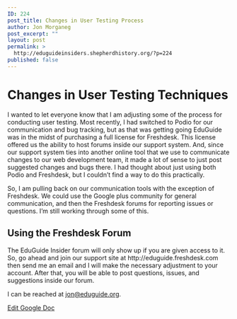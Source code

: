 ```yaml
---
ID: 224
post_title: Changes in User Testing Process
author: Jon Morganeg
post_excerpt: ""
layout: post
permalink: >
  http://eduguideinsiders.shepherdhistory.org/?p=224
published: false
---
```

<h1>Changes in User Testing Techniques</h1>
<p></p>
<p>I wanted to let everyone know that I am adjusting some of the process for conducting user testing. Most recently, I had switched to Podio for our communication and bug tracking, but as that was getting going EduGuide was in the midst of purchasing a full license for Freshdesk. This license offered us the ability to host forums inside our support system. And, since our support system ties into another online tool that we use to communicate changes to our web development team, it made a lot of sense to just post suggested changes and bugs there. I had thought about just using both Podio and Freshdesk, but I couldn’t find a way to do this practically.</p>
<p>So, I am pulling back on our communication tools with the exception of Freshdesk. We could use the Google plus community for general communication, and then the Freshdesk forums for reporting issues or questions. I’m still working through some of this.</p>
<h2>Using the Freshdesk Forum</h2>
<p>The EduGuide Insider forum will only show up if you are given access to it. So, go ahead and join our support site at http://eduguide.freshdesk.com then send me an email and I will make the necessary adjustment to your account. After that, you will be able to post questions, issues, and suggestions inside our forum.</p>
<p>I can be reached at <a href="mailto:jon@eduguide.org">jon@eduguide.org</a>.</p>
<p></p>
<p><a href="https://docs.google.com/document/d/1grGCYaQqTHZPu6StyJ3OzNzMP6KVawp07GExR0r1WtE/edit?usp=sharing">Edit Google Doc</a></p>